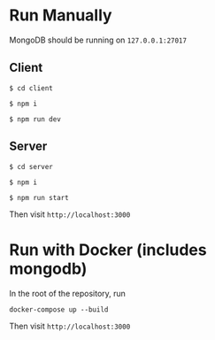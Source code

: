 # Run Manually

MongoDB should be running on `127.0.0.1:27017`


## Client


`$ cd client`


`$ npm i`


`$ npm run dev`


## Server


`$ cd server`


`$ npm i`


`$ npm run start`


Then visit `http://localhost:3000`


# Run with Docker (includes mongodb)


In the root of the repository, run


`docker-compose up --build`


Then visit `http://localhost:3000`